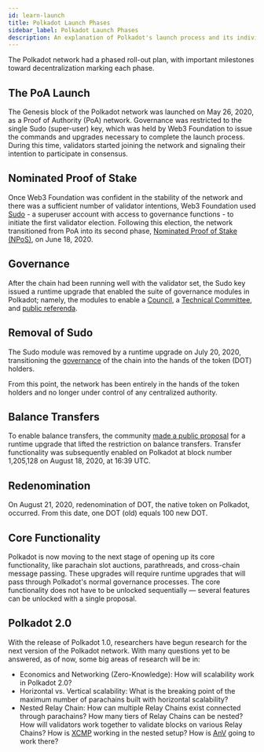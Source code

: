 ```yaml
---
id: learn-launch
title: Polkadot Launch Phases
sidebar_label: Polkadot Launch Phases
description: An explanation of Polkadot's launch process and its individual phases
---
```


The Polkadot network had a phased roll-out plan, with important milestones toward decentralization marking each phase.

## The PoA Launch

The Genesis block of the Polkadot network was launched on May 26, 2020, as a Proof of Authority (PoA) network. Governance was restricted to the single Sudo (super-user) key, which was held by Web3 Foundation to issue the commands and upgrades necessary to complete the launch process. During this time, validators started joining the network and signaling their intention to participate in consensus.

## Nominated Proof of Stake

Once Web3 Foundation was confident in the stability of the network and there was a sufficient number of validator intentions, Web3 Foundation used [Sudo](https://youtu.be/InekMjJpVdo) - a superuser account with access to governance functions - to initiate the first validator election. Following this election, the network transitioned from PoA into its second phase, [Nominated Proof of Stake (NPoS)](learn-staking), on June 18, 2020.

## Governance

After the chain had been running well with the validator set, the Sudo key issued a runtime upgrade that enabled the suite of governance modules in Polkadot; namely, the modules to enable a [Council](learn-governance#council), a [Technical Committee](learn-governance#technical-committee), and [public referenda](learn-governance#public-referenda).

## Removal of Sudo

The Sudo module was removed by a runtime upgrade on July 20, 2020, transitioning the [governance](learn-governance) of the chain into the hands of the token (DOT) holders.

From this point, the network has been entirely in the hands of the token holders and no longer under control of any centralized authority.

## Balance Transfers

To enable balance transfers, the community [made a public proposal](maintain-guides-democracy) for a runtime upgrade that lifted the restriction on balance transfers. Transfer functionality was subsequently enabled on Polkadot at block number 1,205,128 on August 18, 2020, at 16:39 UTC.

## Redenomination

On August 21, 2020, redenomination of DOT, the native token on Polkadot, occurred. From this date, one DOT (old) equals 100 new DOT.

## Core Functionality

Polkadot is now moving to the next stage of opening up its core functionality, like parachain slot auctions, parathreads, and cross-chain message passing. These upgrades will require runtime upgrades that will pass through Polkadot's normal governance processes. The core functionality does not have to be unlocked sequentially &mdash; several features can be unlocked with a single proposal.

## Polkadot 2.0

With the release of Polkadot 1.0, researchers have begun research for the next version of the
Polkadot network. With many questions yet to be answered, as of now, some big areas of research will
be in:

- Economics and Networking (Zero-Knowledge): How will scalability work in Polkadot 2.0?
- Horizontal vs. Vertical scalability: What is the breaking point of the maximum number of
  parachains built with horizontal scalability?
- Nested Relay Chain: How can multiple Relay Chains exist connected through parachains? How many
  tiers of Relay Chains can be nested? How will validators work together to validate blocks on
  various Relay Chains? How is [XCMP](learn-crosschain) working in the nested setup? How is
  [AnV](learn-availability) going to work there?
